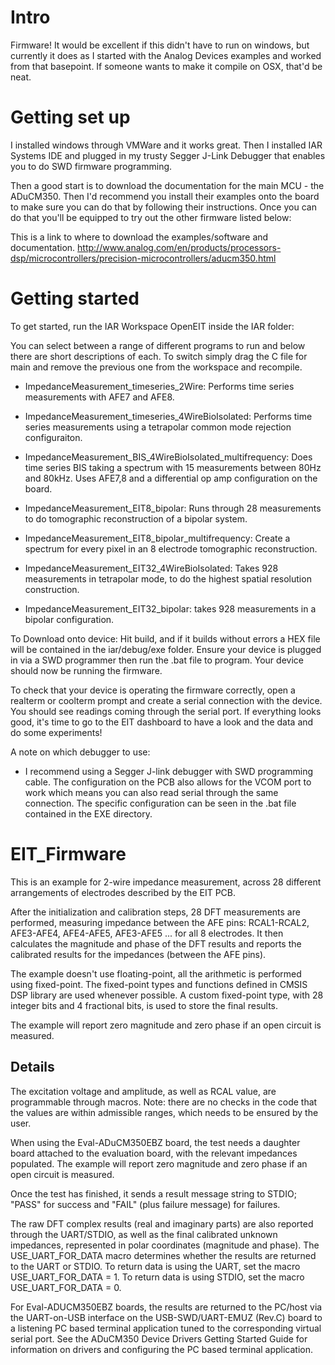 
# Intro
Firmware! It would be excellent if this didn't have to run on windows, but currently it does as I started with the Analog Devices examples and worked from that basepoint. If someone wants to make it compile on OSX, that'd be neat. 

# Getting set up
I installed windows through VMWare and it works great. Then I installed IAR Systems IDE and plugged in my trusty Segger J-Link Debugger that enables you to do SWD firmware programming. 

Then a good start is to download the documentation for the main MCU - the ADuCM350. Then I'd recommend you install their examples onto the board to make sure you can do that by following their instructions. Once you can do that you'll be equipped to try out the other firmware listed below: 

This is a link to where to download the examples/software and documentation. 
http://www.analog.com/en/products/processors-dsp/microcontrollers/precision-microcontrollers/aducm350.html

# Getting started 

To get started, run the IAR Workspace OpenEIT inside the IAR folder: 

You can select between a range of different programs to run and below there are short descriptions of each. To switch simply drag the C file for main and remove the previous one from the workspace and recompile.  

* ImpedanceMeasurement_timeseries_2Wire: Performs time series measurements with AFE7 and AFE8. 
* ImpedanceMeasurement_timeseries_4WireBioIsolated: Performs time series measurements using a tetrapolar common mode rejection configuraiton. 
* ImpedanceMeasurement_BIS_4WireBioIsolated_multifrequency: Does time series BIS taking a spectrum with 15 measurements between 80Hz and 80kHz. Uses AFE7,8 and a differential op amp configuration on the board. 

* ImpedanceMeasurement_EIT8_bipolar: Runs through 28 measurements to do tomographic reconstruction of a bipolar system. 
* ImpedanceMeasurement_EIT8_bipolar_multifrequency: Create a spectrum for every pixel in an 8 electrode tomographic reconstruction. 
* ImpedanceMeasurement_EIT32_4WireBioIsolated: Takes 928 measurements in tetrapolar mode, to do the highest spatial resolution construction. 
* ImpedanceMeasurement_EIT32_bipolar: takes 928 measurements in a bipolar configuration. 


To Download onto device: 
Hit build, and if it builds without errors a HEX file will be contained in the 
iar/debug/exe folder. Ensure your device is plugged in via a SWD programmer then run the .bat file to program. 
Your device should now be running the firmware. 

To check that your device is operating the firmware correctly, open a realterm or coolterm prompt and create a serial connection with the device. You should see readings coming through the serial port. If everything looks good, it's time to go to the EIT dashboard to have a look and the data and do some experiments! 

A note on which debugger to use: 
- I recommend using a Segger J-link debugger with SWD programming cable. The configuration on the PCB also allows for the VCOM port to work which means you can also read serial through the same connection. The specific configuration can be seen in the .bat file contained in the EXE directory. 



# EIT_Firmware

This is an example for 2-wire impedance measurement, across 28 different arrangements of electrodes described by the EIT PCB.

After the initialization and calibration steps, 28 DFT measurements are performed, measuring impedance between the AFE pins:
RCAL1-RCAL2, AFE3-AFE4, AFE4-AFE5, AFE3-AFE5 ... for all 8 electrodes. It then calculates the magnitude and phase of the DFT results and reports the calibrated results for the impedances (between the AFE pins).

The example doesn't use floating-point, all the arithmetic is performed using fixed-point. The fixed-point types and functions defined in CMSIS DSP library are used  whenever possible. A custom fixed-point type, with 28 integer bits and 4 fractional bits, is used to store the final results.

The example will report zero magnitude and zero phase if an open circuit is measured.

## Details

The excitation voltage and amplitude, as well as RCAL value, are programmable through macros.
Note: there are no checks in the code that the values are within admissible ranges, which needs to be ensured by the user.

When using the Eval-ADuCM350EBZ board, the  test needs a daughter board attached to the evaluation board, with the relevant impedances populated. The example will report zero magnitude and zero phase if an open circuit is measured.

Once the test has finished, it sends a result message string to STDIO; "PASS" for success and "FAIL" (plus failure message) for failures.

The raw DFT complex results (real and imaginary parts) are also reported through the UART/STDIO, as well as the final calibrated unknown impedances,
represented in polar coordinates (magnitude and phase). The USE_UART_FOR_DATA macro determines whether the results are returned to the UART or STDIO. To return data is using the UART, set the macro USE_UART_FOR_DATA = 1. To return data is using STDIO, set the macro USE_UART_FOR_DATA = 0.

For Eval-ADUCM350EBZ boards, the results are returned to the PC/host via the UART-on-USB interface on the USB-SWD/UART-EMUZ (Rev.C) board to a listening PC based terminal application tuned to the corresponding virtual serial port. See the ADuCM350 Device Drivers Getting Started Guide for information on drivers and configuring the PC based terminal application.

